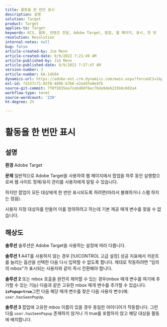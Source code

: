 ```yaml
---
title: 활동을 한 번만 표시
description: 설명
solution: Target
product: Target
applies-to: Target
keywords: KCS, 활동, 컨텐츠 전달, Adobe Target, 팝업, 웹 페이지, 표시, 한 번
resolution: Resolution
internal-notes: null
bug: false
article-created-by: Jim Menn
article-created-date: 9/9/2022 7:21:49 AM
article-published-by: Jim Menn
article-published-date: 9/9/2022 7:57:47 AM
version-number: 3
article-number: KA-14504
dynamics-url: https://adobe-ent.crm.dynamics.com/main.aspx?forceUCI=1&pagetype=entityrecord&etn=knowledgearticle&id=da1c420f-1030-ed11-9db1-0022480866ad
exl-id: fd157c71-03f8-4096-b7b6-e2eddfe8e4fb
source-git-commit: 7f0f5035ea7cebd60f6ec7bda9de6225b6c602a4
workflow-type: tm+mt
source-wordcount: '229'
ht-degree: 2%

---
```


# 활동을 한 번만 표시

## 설명


<b>환경</b>
Adobe Target

<b>문제</b>
일반적으로 Adobe Target을 사용하여 웹 페이지에서 팝업을 하루 동안 실행함으로써 웹 사이트 정체/유지 관리를 사용자에게 알릴 수 있습니다.

하지만 팝업이 모든 대상에게 한 번만 표시되도록 하려면(따라서 불쾌하거나 스팸 하지는 않음).

사용자 지정 대상자를 만들어 이를 정의하려고 하는데 기본 제공 매개 변수를 찾을 수 없습니다.


## 해상도


<b>솔루션</b>
솔루션은 Adobe Target을 사용하는 설정에 따라 다릅니다.

<b>솔루션 1</b>
A4T를 사용하지 않는 경우 [!UICONTROL 고급 설정] 성공 지표에서 카운트를 늘리는 옵션을 선택한 다음 다시 입력할 수 없도록 합니다. 제대로 작동하려면 &quot;임의의 mbox&quot;가 표시되는 사용자와 같이 즉시 전환해야 합니다.

<b>솔루션 2</b>
또는 mbox 호출을 완전히 제어할 수 있는 경우(mbox 매개 변수를 여기에 추가할 수 있는 기능) 다음과 같은 고유한 mbox 매개 변수를 추가할 수 있습니다. <b>`isPopup=true`</b>그런 다음 해당 매개 변수를 찾은 다음 사용자 변수(예: `user.hasSeenPopUp`.

<b>솔루션 3</b>
팝업에 고유한 mbox 이름이 있을 경우 동일한 아이디어가 작동합니다.
그런 다음 `user.hasSeenPopup` 존재하지 않거나 가 true를 포함하지 않고 해당 대상을 활동에 배치합니다.
